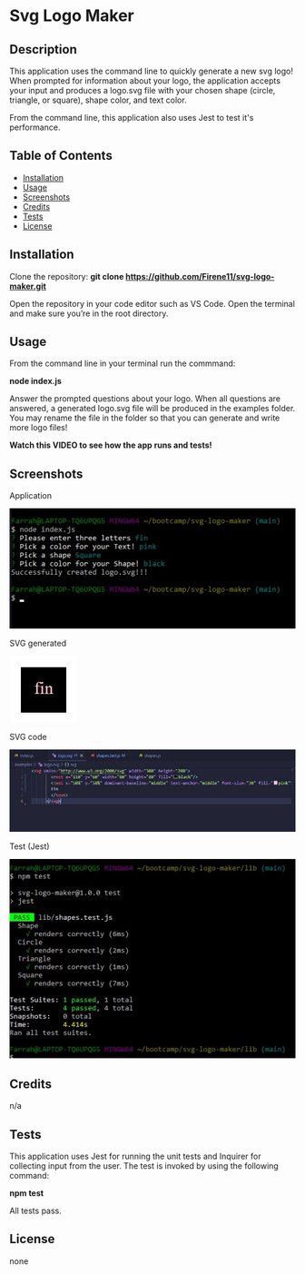 # Svg Logo Maker

## Description
This application uses the command line to quickly generate a new svg logo! When prompted for information about your logo, the application accepts your input and produces a logo.svg file with your chosen shape (circle, triangle, or square), shape color, and text color.

From the command line, this application also uses Jest to test it's performance. 

## Table of Contents
- [Installation](#installation)
- [Usage](#usage)
- [Screenshots](#Screenshots)
- [Credits](#credits)
- [Tests](#tests)
- [License](#license)

## Installation
Clone the repository: **git clone https://github.com/Firene11/svg-logo-maker.git**

Open the repository in your code editor such as VS Code. Open the terminal and make sure you’re in the root directory.

## Usage
From the command line in your terminal run the commmand:

**node index.js**

Answer the prompted questions about your logo. When all questions are answered, a generated logo.svg file will be produced in the examples folder. You may rename the file in the folder so that you can generate and write more logo files!

**Watch this VIDEO to see how the app runs and tests!**

## Screenshots
Application

![Application](lib/more/screenshot1.jpg) 

SVG generated

![Application](lib/more/screenshot2.jpg) 

SVG code

![Application](lib/more/screenshot3.jpg) 

Test (Jest)

![Test](lib/more/screenshot4.jpg) 

## Credits
n/a

## Tests

This application uses Jest for running the unit tests and Inquirer for collecting input from the user. The test is invoked by using the following command:

**npm test**

All tests pass.


## License
none
